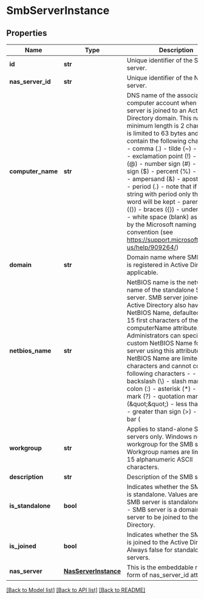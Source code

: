 # SmbServerInstance

## Properties
Name | Type | Description | Notes
------------ | ------------- | ------------- | -------------
**id** | **str** | Unique identifier of the SMB server. | [optional] 
**nas_server_id** | **str** | Unique identifier of the NAS server. | [optional] 
**computer_name** | **str** | DNS name of the associated computer account when the SMB server is joined to an Active Directory domain. This name&#39;s minimum length is 2 characters, it is limited to 63 bytes and must not contain the following characters -   - comma (.)   - tilde (~)   - colon (:)   - exclamation point (!)   - at sign (@)   - number sign (#)   - dollar sign ($)   - percent (%)   - caret (^)   - ampersand (&amp;)   - apostrophe (&#39;)   - period (.) - note that if you enter string with period only the first word will be kept   - parentheses (())   - braces ({})   - underscore (_)   - white space (blank) as defined by the Microsoft naming convention (see https://support.microsoft.com/en-us/help/909264/)  | [optional] 
**domain** | **str** | Domain name where SMB server is registered in Active Directory, if applicable. | [optional] 
**netbios_name** | **str** | NetBIOS name is the network name of the standalone SMB server. SMB server joined to Active Directory also have NetBIOS Name, defaulted to the 15 first characters of the computerName attribute. Administrators can specify a custom NetBIOS Name for a SMB server using this attribute. NetBIOS Name are limited to 15 characters and cannot contain the following characters -   - backslash (\\)   - slash mark (/)   - colon (:)   - asterisk (*)   - question mark (?)   - quotation mark (\&quot;\&quot;)   - less than sign (&lt;)   - greater than sign (&gt;)   - vertical bar (|) as definied by the Microsoft naming convention (see https://support.microsoft.com/en-us/help/909264/)  | [optional] 
**workgroup** | **str** | Applies to stand-alone SMB servers only. Windows network workgroup for the SMB server. Workgroup names are limited to 15 alphanumeric ASCII characters.  | [optional] 
**description** | **str** | Description of the SMB server. | [optional] 
**is_standalone** | **bool** | Indicates whether the SMB server is standalone. Values are: - true - SMB server is standalone. - false - SMB server is a domain SMB server to be joined to the Active Directory.  | [optional] 
**is_joined** | **bool** | Indicates whether the SMB server is joined to the Active Directory. Always false for standalone SMB servers. | [optional] 
**nas_server** | [**NasServerInstance**](NasServerInstance.md) | This is the embeddable reference form of nas_server_id attribute. | [optional] 

[[Back to Model list]](../README.md#documentation-for-models) [[Back to API list]](../README.md#documentation-for-api-endpoints) [[Back to README]](../README.md)


